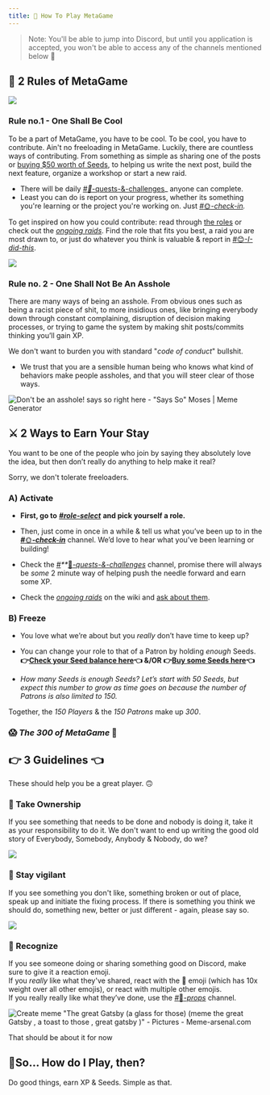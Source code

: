 ```yaml
---
title: 🤔 How To Play MetaGame
---
```



> Note: You'll be able to jump into Discord, but until you application
> is accepted, you won't be able to access any of the channels mentioned
> below 😬


## 📜 2 Rules of MetaGame
![](https://cdn.substack.com/image/fetch/w_1456,c_limit,f_auto,q_auto:good,fl_progressive:steep/https%3A%2F%2Fbucketeer-e05bbc84-baa3-437e-9518-adb32be77984.s3.amazonaws.com%2Fpublic%2Fimages%2Fcb7219a1-b64d-4ae3-ace1-6ddf58d4c629_541x535.png)

### Rule no.1 - One Shall Be Cool

To be a part of MetaGame, you have to be cool. To be cool, you have to contribute.
Ain't no freeloading in MetaGame. Luckily, there are countless ways of contributing. From something as simple as sharing one of the posts or [buying $50 worth of Seeds](https://balancer.exchange/#/swap/ether/0x30cf203b48edaa42c3b4918e955fed26cd012a3f), to helping us write the next post, build the next feature, organize a workshop or start a new raid.

-   There will be daily _[#](https://discord.gg/WYUkVpe)[🏰](https://discord.gg/WYUkVpe)_[-quests-&-challenges](https://discord.gg/WYUkVpe)_ anyone can complete.
-   Least you can do is report on your progress, whether its something you're learning or the project you're working on. Just _[#](https://discord.gg/dU2pnEp)_[🌞](https://discord.gg/dU2pnEp)_[-check-in](https://discord.gg/dU2pnEp)._
    

To get inspired on how you could contribute: read through [the roles](https://wiki.metagame.wtf/docs/enter-metagame/roles-in-metagame) or check out the _[ongoing raids](https://wiki.metagame.wtf/docs/enter-metagame/navigation-board)_. Find the role that fits you best, a raid you are most drawn to, or just do whatever you think is valuable & report in _[#](https://discord.gg/JAFX3Ry)_[😊](https://discord.gg/JAFX3Ry)_[-I-did-this](https://discord.gg/JAFX3Ry)_.

![](https://cdn.substack.com/image/fetch/w_1456,c_limit,f_auto,q_auto:good,fl_progressive:steep/https%3A%2F%2Fbucketeer-e05bbc84-baa3-437e-9518-adb32be77984.s3.amazonaws.com%2Fpublic%2Fimages%2Ff0ecec7c-b2b4-42c1-b6f2-561cc5751ab7_487x486.png)

### Rule no. 2 - One Shall Not Be An Asshole

There are many ways of being an asshole. From obvious ones such as being a racist piece of shit, to more insidious ones, like bringing everybody down through constant complaining, disruption of decision making processes, or trying to game the system by making shit posts/commits thinking you’ll gain XP.

We don't want to burden you with standard "_code of conduct_" bullshit.

-   We trust that you are a sensible human being who knows what kind of behaviors make people assholes, and that you will steer clear of those ways.
    

![Don't be an asshole! says so right here - "Says So" Moses | Meme Generator](https://cdn.substack.com/image/fetch/w_1456,c_limit,f_auto,q_auto:good,fl_progressive:steep/https%3A%2F%2Fbucketeer-e05bbc84-baa3-437e-9518-adb32be77984.s3.amazonaws.com%2Fpublic%2Fimages%2Fa941e4ea-1b92-432d-b8a6-4dd481b121d1_625x729.jpeg)
## ⚔️ 2 Ways to Earn Your Stay

You want to be one of the people who join by saying they absolutely love the idea, but then don’t really do anything to help make it real?

Sorry, we don't tolerate freeloaders.

### A) Activate

-   **First, go to** _**[#role-select](https://discord.gg/zP44AsN)**_ **and pick yourself a role.**
    
-   Then, just come in once in a while & tell us what you’ve been up to in the _**[#](https://discord.gg/dU2pnEp)**_[🌞](https://discord.gg/dU2pnEp)_**[-check-in](https://discord.gg/dU2pnEp)**_ channel. We’d love to hear what you’ve been learning or building!
    
-   Check the _[#](https://discord.gg/WYUkVpe)**_**[🏰](https://discord.gg/WYUkVpe)**_[-quests-&-challenges](https://discord.gg/WYUkVpe)_ channel, promise there will always be _some_ 2 minute way of helping push the needle forward and earn some XP.
    
-   Check the  _[ongoing raids](https://wiki.metagame.wtf/docs/enter-metagame/navigation-board)_  on the wiki and [ask about them](https://discord.gg/6JFXC9T).
    

### B) Freeze

-   You love what we’re about but you _really_ don’t have time to keep up?
    
-   You can change your role to that of a Patron by holding _enough_ Seeds.  
    **👉[Check your Seed balance here](https://metafam.github.io/XP/#/accounts)👈 &/OR 👉[Buy some Seeds here](https://balancer.exchange/#/swap/ether/0x30cf203b48edaa42c3b4918e955fed26cd012a3f)👈**
    
-   _How many Seeds is enough Seeds? Let’s start with 50 Seeds, but expect this number to grow as time goes on because the number of Patrons is also limited to 150._
    

Together, the _150 Players_ & the _150 Patrons_ make up _300_.

### 😱  _**The 300 of MetaGame**_ **🤯**

## 👉 3 Guidelines 👈

These should help you be a great player. 🙃

### 💪 Take Ownership

If you see something that needs to be done and nobody is doing it, take it as your responsibility to do it. We don't want to end up writing the good old story of Everybody, Somebody, Anybody & Nobody, do we?

![](https://imgur.com/oR3vSIX.png)

### 👮 Stay vigilant

If you see something you don't like, something broken or out of place, speak up and initiate the fixing process. If there is something you think we should do, something new, better or just different - again, please say so.

![](https://cdn.substack.com/image/fetch/w_1456,c_limit,f_auto,q_auto:good,fl_progressive:steep/https%3A%2F%2Fbucketeer-e05bbc84-baa3-437e-9518-adb32be77984.s3.amazonaws.com%2Fpublic%2Fimages%2Fad9d0f49-b16d-4136-8fb7-39344b1dd6d5_528x416.png)

### 🤗 Recognize

If you see someone doing or sharing something good on Discord, make sure to give it a reaction emoji.  
If you _really_ like what they've shared, react with the 🐙 emoji (which has 10x weight over all other emojis), or react with multiple other emojis.  
If you really really like what they’ve done, use the _[#](https://discord.gg/vjAXAwR)_[🙌](https://discord.gg/vjAXAwR)_[-props](https://discord.gg/vjAXAwR)_ channel.

![Create meme "The great Gatsby (a glass for those) (meme the great Gatsby ,  a toast to those , great gatsby )" - Pictures - Meme-arsenal.com](https://cdn.substack.com/image/fetch/w_1456,c_limit,f_auto,q_auto:good,fl_progressive:steep/https%3A%2F%2Fbucketeer-e05bbc84-baa3-437e-9518-adb32be77984.s3.amazonaws.com%2Fpublic%2Fimages%2Fb0aa9836-155e-48ce-a38b-58e41b9ffc45_620x413.jpeg)

That should be about it for now

## 🤔So… How do I Play, then?

Do good things, earn XP & Seeds. Simple as that.
